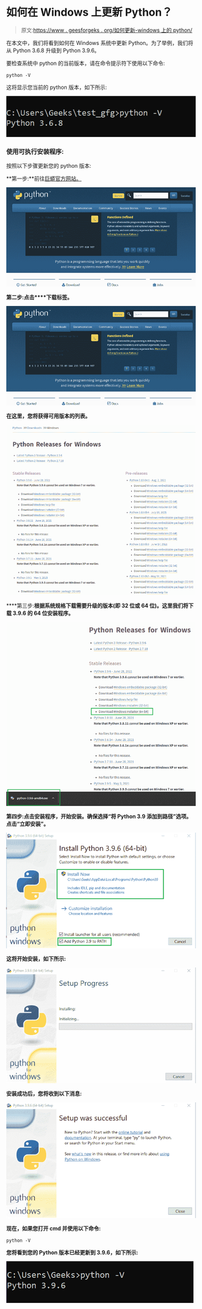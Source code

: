 # 如何在 Windows 上更新 Python？

> 原文:[https://www . geesforgeks . org/如何更新-windows 上的 python/](https://www.geeksforgeeks.org/how-to-update-python-on-windows/)

在本文中，我们将看到如何在 Windows 系统中更新 Python。为了举例，我们将从 Python 3.6.8 升级到 Python 3.9.6。

要检查系统中 python 的当前版本，请在命令提示符下使用以下命令:

```
python -V
```

这将显示您当前的 python 版本，如下所示:

![](img/e0e36b55535c61a2614789751377d30f.png)

### 使用可执行安装程序:

按照以下步骤更新您的 python 版本:

**第一步:**前往[巨蟒官方网站。](https://www.python.org/)

![](img/d0767e036c936b5c3dd1165ef242a3de.png)

**第二步:**点击****下载**标签。**

**![](img/9a7528a5cbd0c72190f05d305ff12e71.png)**

**在这里，您将获得可用版本的列表。**

**![](img/975c55d1fe55e34fffebca9f76853fbc.png)**

****第三步:**根据系统规格下载需要升级的版本(即 32 位或 64 位)。这里我们将下载 3.9.6 的 64 位安装程序。**

**![](img/d71f64d07093386f1f466e8eb97788d8.png)**

****第四步:**点击安装程序，开始安装。确保选择**“将 Python 3.9 添加到路径”**选项。点击**“立即安装”。****

**![](img/4cf85025f8cec918e5cdaa9ee3ad08e7.png)**

**这将开始安装，如下所示:**

**![](img/03e35c4f1ba10478a8c6971cf50681f4.png)**

**安装成功后，您将收到以下消息:**

**![](img/28936be51962cc516f097bde5206c463.png)**

**现在，如果您打开 cmd 并使用以下命令:**

```
python -V
```

**您将看到您的 Python 版本已经更新到 3.9.6，如下所示:**

**![](img/8d38ebdfff8929aa8dd929790fcf3718.png)**